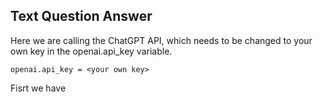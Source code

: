## Text Question Answer

Here we are calling the ChatGPT API, which needs to be changed to your own key in the openai.api_key variable.

```
openai.api_key = <your own key>
```
Fisrt we have